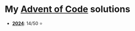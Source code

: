# My [Advent of Code](https://adventofcode.com) solutions

- **[2024](https://adventofcode.com/2024)**: 14/50 ⭐
